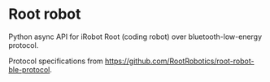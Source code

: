 # Root robot

Python async API for iRobot Root (coding robot) over bluetooth-low-energy protocol.

Protocol specifications from <https://github.com/RootRobotics/root-robot-ble-protocol>.
